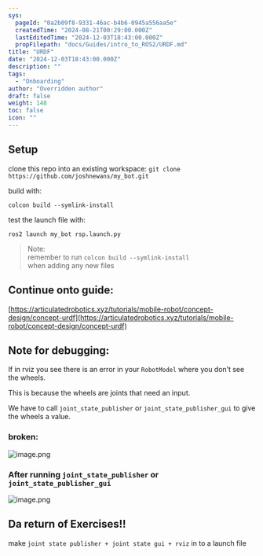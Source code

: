 ```yaml
---
sys:
  pageId: "0a2b09f8-9331-46ac-b4b6-0945a556aa5e"
  createdTime: "2024-08-21T00:29:00.000Z"
  lastEditedTime: "2024-12-03T18:43:00.000Z"
  propFilepath: "docs/Guides/intro_to_ROS2/URDF.md"
title: "URDF"
date: "2024-12-03T18:43:00.000Z"
description: ""
tags:
  - "Onboarding"
author: "Overridden author"
draft: false
weight: 148
toc: false
icon: ""
---
```


## Setup

clone this repo into an existing workspace:
`git clone https://github.com/joshnewans/my_bot.git`

build with:

`colcon build --symlink-install`

test the launch file with:

`ros2 launch my_bot rsp.launch.py`

> Note:  
> remember to run `colcon build --symlink-install`  
> when adding any new files

## Continue onto guide:

[https://articulatedrobotics.xyz/tutorials/mobile-robot/concept-design/concept-urdf](https://articulatedrobotics.xyz/tutorials/mobile-robot/concept-design/concept-urdf)

## Note for debugging:

If in rviz you see there is an error in your `RobotModel` where you don’t see the wheels.

This is because the wheels are joints that need an input. 

We have to call `joint_state_publisher` or `joint_state_publisher_gui` to give the wheels a value.

### broken:

![image.png](https://prod-files-secure.s3.us-west-2.amazonaws.com/d518164a-d88e-44d1-a4ee-3adb3bd8bce0/96a1d089-1f17-4dbf-8563-f2aef56a4d37/image.png?X-Amz-Algorithm=AWS4-HMAC-SHA256&X-Amz-Content-Sha256=UNSIGNED-PAYLOAD&X-Amz-Credential=ASIAZI2LB4664EKX52OY%2F20250221%2Fus-west-2%2Fs3%2Faws4_request&X-Amz-Date=20250221T131551Z&X-Amz-Expires=3600&X-Amz-Security-Token=IQoJb3JpZ2luX2VjEK3%2F%2F%2F%2F%2F%2F%2F%2F%2F%2FwEaCXVzLXdlc3QtMiJGMEQCICuiHYWDQemj2uLBnLlJCHvAUPsF%2FsWNgHuFw5QzA5pYAiABevLHe6W752JN%2B%2F3yT9VIEkguS119T8WV8qsWdfwZyCqIBAjW%2F%2F%2F%2F%2F%2F%2F%2F%2F%2F8BEAAaDDYzNzQyMzE4MzgwNSIMD%2FwAf0693XZaFLq1KtwDPJw9b9RCXX3X%2Fzt4i4F4ZjFYlqGK5fkoDLA1kz8sRGo6QlIyF6wswL5r77%2FN3BjMvYXOxxhE6n%2FJAR7RvEz9IVBaO7lLKppTSXGLhIRtdBF2%2BP5%2F72KucpxO1NTGYZJ9Qcq7esuHG9z%2FBHaR6WMnmtOfsUHq4zUb%2F5A%2B0kMyObzP69xM5VYd2ZYqjwqJMfizWEm21Pis2AYCVtvarowOshWiIxv71Bf0l3Of22K%2BxbuS9FnG%2FcbhXfjF5sRwpZoUAGGUggDK4O%2Fq%2F1Z8MHc%2BB9mjzxcvfnUcseSMTJQC0WWbVPSECgE9Mw1tlCA2csk8GMJX9jybzPbY%2F1Xhl8g5%2B1Fk%2FBY59CfPAcwolxCvBqQ4DbhwjYv5v0Eko5u3kL%2FPje%2BjarAUhG1rpkZh%2FuGSt7E1dFFtDc3XTS8t1O1NAu0Su4PO%2BPCxSQrMKXsHp8ueZSeSm6XmwhThq1QUMx5zcVQjN%2FCNW74kPUqJRyT0%2BP%2FL0lE2vA%2FheXrpy%2FY%2BD0y3VHThvgKV3LJq5x2idCvIXfp2QnOepMOdTMlE8ycCYGB%2FiOtFab2m79Sal19Pcg4qaaJfBsH4qvZPH4BVstEliHyg%2BElzqjkbDlosHfU7rQiq2ddbljFjnlMPhr8wjObhvQY6pgHlKH30IV9pXO%2BEoj2%2BUw2q3QeNzW5lxXMNfAYFMvBJ7tftl56jb1KfkzYcZZAIJVGd%2FktIJZ54f5nqWqXnSdjc7eG3vcxQLf4pyu4eT55UCW5mN%2F%2BMzSN%2Bmer%2BeaQA70Wwif9tZvh47gd4WkDnzwjOlvK1ANPRtaRGXbfU1IlEmkHytpSGC3Npnb%2FlO2Ls%2BZJP8jaZnCbgPYwHeTO8Y3raCHxkYhzl&X-Amz-Signature=172dc99d91008f6b85a5c73ac039ec1291f96855ff259965ea99fc1a068dc2d3&X-Amz-SignedHeaders=host&x-id=GetObject)

### After running `joint_state_publisher` or `joint_state_publisher_gui`

![image.png](https://prod-files-secure.s3.us-west-2.amazonaws.com/d518164a-d88e-44d1-a4ee-3adb3bd8bce0/130c99c7-1b0b-4031-9953-844fc3950ff4/image.png?X-Amz-Algorithm=AWS4-HMAC-SHA256&X-Amz-Content-Sha256=UNSIGNED-PAYLOAD&X-Amz-Credential=ASIAZI2LB4664EKX52OY%2F20250221%2Fus-west-2%2Fs3%2Faws4_request&X-Amz-Date=20250221T131551Z&X-Amz-Expires=3600&X-Amz-Security-Token=IQoJb3JpZ2luX2VjEK3%2F%2F%2F%2F%2F%2F%2F%2F%2F%2FwEaCXVzLXdlc3QtMiJGMEQCICuiHYWDQemj2uLBnLlJCHvAUPsF%2FsWNgHuFw5QzA5pYAiABevLHe6W752JN%2B%2F3yT9VIEkguS119T8WV8qsWdfwZyCqIBAjW%2F%2F%2F%2F%2F%2F%2F%2F%2F%2F8BEAAaDDYzNzQyMzE4MzgwNSIMD%2FwAf0693XZaFLq1KtwDPJw9b9RCXX3X%2Fzt4i4F4ZjFYlqGK5fkoDLA1kz8sRGo6QlIyF6wswL5r77%2FN3BjMvYXOxxhE6n%2FJAR7RvEz9IVBaO7lLKppTSXGLhIRtdBF2%2BP5%2F72KucpxO1NTGYZJ9Qcq7esuHG9z%2FBHaR6WMnmtOfsUHq4zUb%2F5A%2B0kMyObzP69xM5VYd2ZYqjwqJMfizWEm21Pis2AYCVtvarowOshWiIxv71Bf0l3Of22K%2BxbuS9FnG%2FcbhXfjF5sRwpZoUAGGUggDK4O%2Fq%2F1Z8MHc%2BB9mjzxcvfnUcseSMTJQC0WWbVPSECgE9Mw1tlCA2csk8GMJX9jybzPbY%2F1Xhl8g5%2B1Fk%2FBY59CfPAcwolxCvBqQ4DbhwjYv5v0Eko5u3kL%2FPje%2BjarAUhG1rpkZh%2FuGSt7E1dFFtDc3XTS8t1O1NAu0Su4PO%2BPCxSQrMKXsHp8ueZSeSm6XmwhThq1QUMx5zcVQjN%2FCNW74kPUqJRyT0%2BP%2FL0lE2vA%2FheXrpy%2FY%2BD0y3VHThvgKV3LJq5x2idCvIXfp2QnOepMOdTMlE8ycCYGB%2FiOtFab2m79Sal19Pcg4qaaJfBsH4qvZPH4BVstEliHyg%2BElzqjkbDlosHfU7rQiq2ddbljFjnlMPhr8wjObhvQY6pgHlKH30IV9pXO%2BEoj2%2BUw2q3QeNzW5lxXMNfAYFMvBJ7tftl56jb1KfkzYcZZAIJVGd%2FktIJZ54f5nqWqXnSdjc7eG3vcxQLf4pyu4eT55UCW5mN%2F%2BMzSN%2Bmer%2BeaQA70Wwif9tZvh47gd4WkDnzwjOlvK1ANPRtaRGXbfU1IlEmkHytpSGC3Npnb%2FlO2Ls%2BZJP8jaZnCbgPYwHeTO8Y3raCHxkYhzl&X-Amz-Signature=d92c1a30c608cb26f227e58528a5c28c406a89f26a8c34ec3d444f72a561457c&X-Amz-SignedHeaders=host&x-id=GetObject)

## Da return of Exercises!!

make `joint state publisher + joint state gui + rviz` in to a launch file
